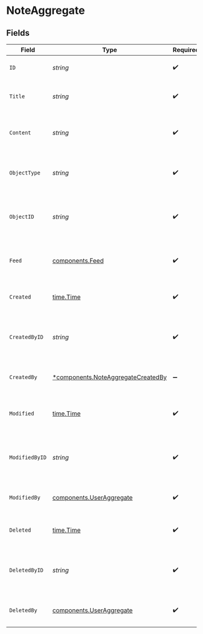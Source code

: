 # NoteAggregate


## Fields

| Field                                                                                   | Type                                                                                    | Required                                                                                | Description                                                                             | Example                                                                                 |
| --------------------------------------------------------------------------------------- | --------------------------------------------------------------------------------------- | --------------------------------------------------------------------------------------- | --------------------------------------------------------------------------------------- | --------------------------------------------------------------------------------------- |
| `ID`                                                                                    | *string*                                                                                | :heavy_check_mark:                                                                      | Unique ID of the payment                                                                | note_b45d80d30c91418a86f6a6f4b49516f7                                                   |
| `Title`                                                                                 | *string*                                                                                | :heavy_check_mark:                                                                      | The title associated with the note.                                                     |                                                                                         |
| `Content`                                                                               | *string*                                                                                | :heavy_check_mark:                                                                      | The content associated with the note.                                                   |                                                                                         |
| `ObjectType`                                                                            | *string*                                                                                | :heavy_check_mark:                                                                      | The type of object associated with the note.                                            |                                                                                         |
| `ObjectID`                                                                              | *string*                                                                                | :heavy_check_mark:                                                                      | The unique identifier of the object associated with the note.                           |                                                                                         |
| `Feed`                                                                                  | [components.Feed](../../models/components/feed.md)                                      | :heavy_check_mark:                                                                      | The feeds of users who can view the note.                                               |                                                                                         |
| `Created`                                                                               | [time.Time](https://pkg.go.dev/time#Time)                                               | :heavy_check_mark:                                                                      | Datetime when the object was created.                                                   | 2024-11-18 15:05:48.619 +0000 UTC                                                       |
| `CreatedByID`                                                                           | *string*                                                                                | :heavy_check_mark:                                                                      | The unique identifier of the user who created the note.                                 | usr_1651a40f53d34014a2a5057359a411ed                                                    |
| `CreatedBy`                                                                             | [*components.NoteAggregateCreatedBy](../../models/components/noteaggregatecreatedby.md) | :heavy_minus_sign:                                                                      | The user who created the note.                                                          |                                                                                         |
| `Modified`                                                                              | [time.Time](https://pkg.go.dev/time#Time)                                               | :heavy_check_mark:                                                                      | Datetime when the object was last modified.                                             | 2024-11-18 15:05:48.619 +0000 UTC                                                       |
| `ModifiedByID`                                                                          | *string*                                                                                | :heavy_check_mark:                                                                      | The unique identifier of the user who modified the note.                                |                                                                                         |
| `ModifiedBy`                                                                            | [components.UserAggregate](../../models/components/useraggregate.md)                    | :heavy_check_mark:                                                                      | The user who modified the note.                                                         |                                                                                         |
| `Deleted`                                                                               | [time.Time](https://pkg.go.dev/time#Time)                                               | :heavy_check_mark:                                                                      | Datetime when the object was deleted.                                                   | 2024-11-18 15:05:48.619 +0000 UTC                                                       |
| `DeletedByID`                                                                           | *string*                                                                                | :heavy_check_mark:                                                                      | The unique identifier of the user who deleted the note.                                 |                                                                                         |
| `DeletedBy`                                                                             | [components.UserAggregate](../../models/components/useraggregate.md)                    | :heavy_check_mark:                                                                      | The user who deleted the note.                                                          |                                                                                         |